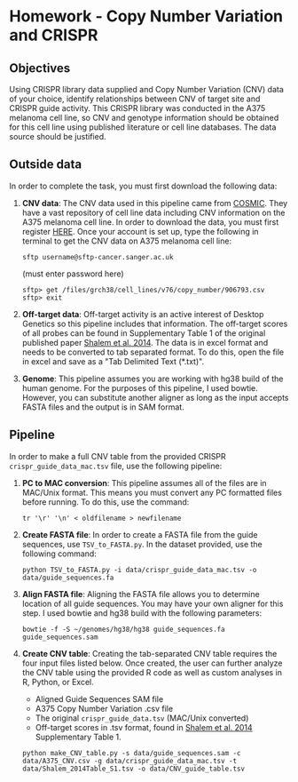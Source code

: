 # Homework - Copy Number Variation and CRISPR
## Objectives

Using CRISPR library data supplied and Copy Number Variation (CNV) data of your choice, identify relationships between CNV of target site and CRISPR guide activity. This CRISPR library was conducted in the A375 melanoma cell line, so CNV and genotype information should be obtained for this cell line using published literature or cell line databases. The data source should be justified.

## Outside data
In order to complete the task, you must first download the following data:

1. **CNV data**: The CNV data used in this pipeline came from [COSMIC](cancer.sanger.ac.uk). They have a vast repository of cell line data including CNV information on the A375 melanoma cell line. In order to download the data, you must first register [HERE](https://cancer.sanger.ac.uk/cosmic/register). Once your account is set up, type the following in terminal to get the CNV data on A375 melanoma cell line:

	```
	sftp username@sftp-cancer.sanger.ac.uk
	```
	(must enter password here)

	```
	sftp> get /files/grch38/cell_lines/v76/copy_number/906793.csv
	sftp> exit
	```

2. **Off-target data**: Off-target activity is an active interest of Desktop Genetics so this pipeline includes that information. The off-target scores of all probes can be found in Supplementary Table 1 of the original published paper [Shalem et al. 2014](http://www.ncbi.nlm.nih.gov/pubmed/24336571). The data is in excel format and needs to be converted to tab separated format. To do this, open the file in excel and save as a "Tab Delimited Text (*.txt)".

3. **Genome**: This pipeline assumes you are working with hg38 build of the human genome. For the purposes of this pipeline, I used bowtie. However, you can substitute another aligner as long as the input accepts FASTA files and the output is in SAM format.

## Pipeline
In order to make a full CNV table from the provided CRISPR `crispr_guide_data_mac.tsv` file, use the following pipeline:

1. **PC to MAC conversion**: This pipeline assumes all of the files are in MAC/Unix format. This means you must convert any PC formatted files before running. To do this, use the command:

	```
	tr '\r' '\n' < oldfilename > newfilename
	```

2. **Create FASTA file**: In order to create a FASTA file from the guide sequences, use `TSV_to_FASTA.py`. In the dataset provided, use the following command:

	```
	python TSV_to_FASTA.py -i data/crispr_guide_data_mac.tsv -o data/guide_sequences.fa
	```

3. **Align FASTA file**: Aligning the FASTA file allows you to determine location of all guide sequences. You may have your own aligner for this step. I used bowtie and hg38 build with the following parameters:

	```
	bowtie -f -S ~/genomes/hg38/hg38 guide_sequences.fa guide_sequences.sam
	```

4. **Create CNV table**: Creating the tab-separated CNV table requires the four input files listed below. Once created, the user can further analyze the CNV table using the provided R code as well as custom analyses in R, Python, or Excel. 

	* Aligned Guide Sequences SAM file
	* A375 Copy Number Variation .csv file
	* The original `crispr_guide_data.tsv` (MAC/Unix converted)
	* Off-target scores in .tsv format, found in [Shalem et al. 2014](http://www.ncbi.nlm.nih.gov/pubmed/24336571) Supplementary Table 1.

	```
	python make_CNV_table.py -s data/guide_sequences.sam -c data/A375_CNV.csv -g data/crispr_guide_data_mac.tsv -t data/Shalem_2014Table_S1.tsv -o data/CNV_guide_table.tsv 
	```


